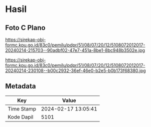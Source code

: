 # Hasil

## Foto C Plano

https://sirekap-obj-formc.kpu.go.id/83c0/pemilu/pdpr/51/08/07/20/12/5108072012017-20240214-215703--90adbf02-47e7-451a-8be1-8bc948b3502e.jpg

https://sirekap-obj-formc.kpu.go.id/83c0/pemilu/pdpr/51/08/07/20/12/5108072012017-20240214-230108--b00c2932-36ef-46e0-b2e5-b0b173f68380.jpg


## Metadata

| Key        | Value               |
| ---------- | ------------------- |
| Time Stamp | 2024-02-17 13:05:41 |
| Kode Dapil | 5101                |



